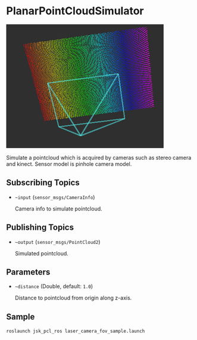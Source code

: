 # PlanarPointCloudSimulator
![](images/planar_pointcloud_simulator.png)

Simulate a pointcloud which is acquired by cameras such as stereo camera and kinect.
Sensor model is pinhole camera model.

## Subscribing Topics
* `~input` (`sensor_msgs/CameraInfo`)

  Camera info to simulate pointcloud.

## Publishing Topics
* `~output` (`sensor_msgs/PointCloud2`)

  Simulated pointcloud.

## Parameters
* `~distance` (Double, default: `1.0`)

  Distance to pointcloud from origin along z-axis.

## Sample

```
roslaunch jsk_pcl_ros laser_camera_fov_sample.launch
```
